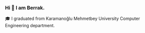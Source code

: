 ### Hi 👋 I am Berrak.

🎓 I graduated from Karamanoğlu Mehmetbey University Computer Engineering department.
